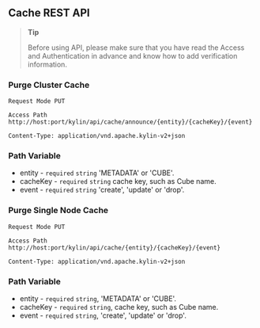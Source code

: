 ## Cache REST API

> **Tip**
>
> Before using API, please make sure that you have read the Access and Authentication in advance and know how to add verification information. 
>


### Purge Cluster Cache
`Request Mode PUT`

`Access Path http://host:port/kylin/api/cache/announce/{entity}/{cacheKey}/{event}`

`Content-Type: application/vnd.apache.kylin-v2+json`


### Path Variable
- entity - `required` `string` 'METADATA' or 'CUBE'.
- cacheKey - `required` `string` cache key, such as Cube name.
- event - `required` `string` 'create', 'update' or 'drop'.


### Purge Single Node Cache

`Request Mode PUT`

`Access Path http://host:port/kylin/api/cache/{entity}/{cacheKey}/{event}`

`Content-Type: application/vnd.apache.kylin-v2+json`

### Path Variable

- entity - `required` `string`, 'METADATA' or 'CUBE'.
- cacheKey - `required` `string`, cache key, such as Cube name.
- event - `required` `string`, 'create', 'update' or 'drop'.